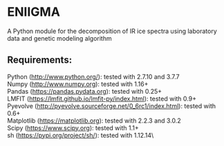 # ENIIGMA

A Python module for the decomposition of IR ice spectra using laboratory data and genetic modeling algorithm

## Requirements:
Python (http://www.python.org/): tested with 2.7.10 and 3.7.7\
Numpy (http://www.numpy.org): tested with 1.16+\
Pandas (https://pandas.pydata.org): tested with 0.25+\
LMFIT (https://lmfit.github.io/lmfit-py/index.html): tested with 0.9+\
Pyevolve (http://pyevolve.sourceforge.net/0_6rc1/index.html): tested with 0.6+\
Matplotlib (https://matplotlib.org): tested with 2.2.3 and 3.0.2\
Scipy (https://www.scipy.org): tested with 1.1+\
sh (https://pypi.org/project/sh/): tested with 1.12.14\
